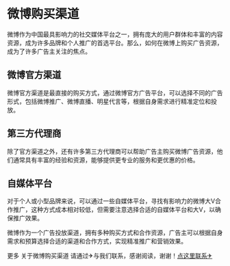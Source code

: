 # 微博购买渠道

微博作为中国最具影响力的社交媒体平台之一，拥有庞大的用户群体和丰富的内容资源，成为许多品牌和个人推广的首选平台。那么，如何在微博上购买广告资源，成为了许多广告主关注的焦点。

## 微博官方渠道

微博官方渠道是最直接的购买方式，通过微博官方广告平台，可以选择不同的广告形式，包括微博推广、微博直播、明星代言等，根据自身需求进行精准定位和投放。

## 第三方代理商

除了官方渠道之外，还有许多第三方代理商可以帮助广告主购买微博广告资源，他们通常具有丰富的经验和资源，能够提供更专业的服务和更优惠的价格。

## 自媒体平台

对于个人或小型品牌来说，可以通过一些自媒体平台，寻找有影响力的微博大V合作推广，这种方式成本相对较低，但需要注意选择合适的自媒体平台和大V，以确保推广效果。

微博作为一个广告投放渠道，拥有多种购买方式和合作资源，广告主可以根据自身需求和预算选择合适的渠道和合作方式，实现精准推广和营销效果。

更多 关于微博购买渠道 请通过✈与我们联系，感谢阅读，谢谢！[点这里联系✈](https://a.k02.cc)